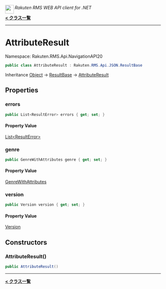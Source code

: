 <img align="left" style="height: 2em;" src="https://webservice.rakuten.co.jp/favicon.ico"><em>Rakuten RMS WEB API client for .NET</em>

[**< クラス一覧**](./)
- - -

# AttributeResult

Namespace: Rakuten.RMS.Api.NavigationAPI20

```csharp
public class AttributeResult : Rakuten.RMS.Api.JSON.ResultBase
```

Inheritance [Object](https://docs.microsoft.com/en-us/dotnet/api/system.object) → [ResultBase](./rakuten.rms.api.json.resultbase) → [AttributeResult](./rakuten.rms.api.navigationapi20.attributeresult)

## Properties

### <a id="properties-errors"/>**errors**

```csharp
public List<ResultError> errors { get; set; }
```

#### Property Value

[List&lt;ResultError&gt;](https://docs.microsoft.com/en-us/dotnet/api/system.collections.generic.list-1)<br>

### <a id="properties-genre"/>**genre**

```csharp
public GenreWithAttributes genre { get; set; }
```

#### Property Value

[GenreWithAttributes](./rakuten.rms.api.navigationapi20.genrewithattributes)<br>

### <a id="properties-version"/>**version**

```csharp
public Version version { get; set; }
```

#### Property Value

[Version](./rakuten.rms.api.navigationapi20.version)<br>

## Constructors

### <a id="constructors-.ctor"/>**AttributeResult()**

```csharp
public AttributeResult()
```


- - -
[**< クラス一覧**](./)
